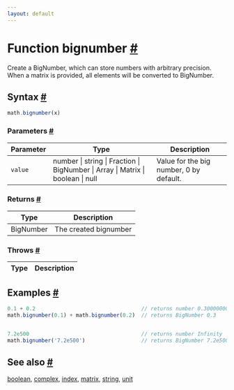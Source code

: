 ```yaml
---
layout: default
---
```


<!-- Note: This file is automatically generated from source code comments. Changes made in this file will be overridden. -->

<h1 id="function-bignumber">Function bignumber <a href="#function-bignumber" title="Permalink">#</a></h1>

Create a BigNumber, which can store numbers with arbitrary precision.
When a matrix is provided, all elements will be converted to BigNumber.


<h2 id="syntax">Syntax <a href="#syntax" title="Permalink">#</a></h2>

```js
math.bignumber(x)
```

<h3 id="parameters">Parameters <a href="#parameters" title="Permalink">#</a></h3>

Parameter | Type | Description
--------- | ---- | -----------
`value` | number &#124; string &#124; Fraction &#124; BigNumber &#124; Array &#124; Matrix &#124; boolean &#124; null | Value for the big number, 0 by default.

<h3 id="returns">Returns <a href="#returns" title="Permalink">#</a></h3>

Type | Description
---- | -----------
BigNumber | The created bignumber


<h3 id="throws">Throws <a href="#throws" title="Permalink">#</a></h3>

Type | Description
---- | -----------


<h2 id="examples">Examples <a href="#examples" title="Permalink">#</a></h2>

```js
0.1 + 0.2                                  // returns number 0.30000000000000004
math.bignumber(0.1) + math.bignumber(0.2)  // returns BigNumber 0.3


7.2e500                                    // returns number Infinity
math.bignumber('7.2e500')                  // returns BigNumber 7.2e500
```


<h2 id="see-also">See also <a href="#see-also" title="Permalink">#</a></h2>

[boolean](boolean.html),
[complex](complex.html),
[index](index.html),
[matrix](matrix.html),
[string](string.html),
[unit](unit.html)
